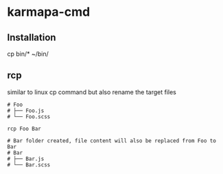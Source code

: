 # karmapa-cmd

## Installation
cp bin/* ~/bin/

## rcp
similar to linux cp command but also rename the target files

```
# Foo
# ├── Foo.js
# └── Foo.scss

rcp Foo Bar

# Bar folder created, file content will also be replaced from Foo to Bar
# Bar
# ├── Bar.js
# └── Bar.scss
```

